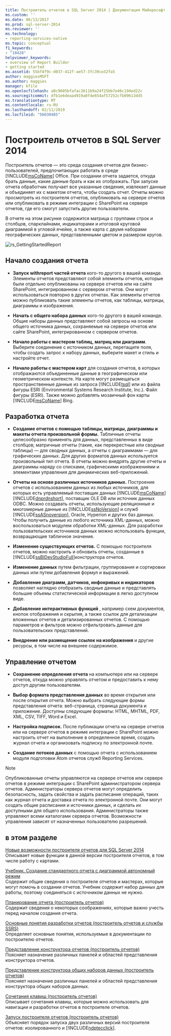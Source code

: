 ```yaml
---
title: Построитель отчетов в SQL Server 2014 | Документация Майкрософт
ms.custom: ''
ms.date: 06/13/2017
ms.prod: sql-server-2014
ms.reviewer: ''
ms.technology:
- reporting-services-native
ms.topic: conceptual
f1_keywords:
- "10428"
helpviewer_keywords:
- overview of Report Builder
- getting started
ms.assetid: 55bf4f9c-d037-412f-ae57-3fc39ce32fa5
author: maggiesMSFT
ms.author: maggies
manager: kfile
ms.openlocfilehash: a0c9605bfafac3611b9a24f25bb7e46c194ed22c
ms.sourcegitcommit: dfb1e6deaa4919a0f4e654af57252cfb09613dd5
ms.translationtype: MT
ms.contentlocale: ru-RU
ms.lasthandoff: 02/11/2019
ms.locfileid: "56030485"
---
```

# <a name="report-builder-in-sql-server-2014"></a>Построитель отчетов в SQL Server 2014
  Построитель отчетов — это среда создания отчетов для бизнес-пользователей, предпочитающих работать в среде [!INCLUDE[msCoName](../../../includes/msconame-md.md)] Office. При создании отчета задается, откуда брать данные, какие данные брать и как их отображать. При запуске отчета обработчик получает все указанные сведения, извлекает данные и объединяет их с макетом отчета, чтобы создать отчет. Отчеты можно просмотреть из построителя отчетов, опубликовать на сервере отчетов или опубликовать в режиме интеграции с SharePoint на сервере отчетов, где его смогут запустить другие пользователи.  
  
 В отчете на этом рисунке содержится матрица с группами строк и столбцов, спарклайнами, индикаторами и итоговой круговой диаграммой в угловой ячейке, а также карта с двумя наборами географических данных, представленными цветом и размером кругов.  
  
 ![rs_GettingStartedReport](../media/rs-gettingstartedreport.gif "rs_GettingStartedReport")  
  
##  <a name="JumpStartReptCreation"></a> Начало создания отчета  
  
-   **Запуск withreport частей отчета** кого-то другого в вашей команде. Элементы отчетов представляют собой элементы отчетов, которые были отдельно опубликованы на сервере отчетов или на сайте SharePoint, интегрированном с сервером отчетов. Они могут использоваться повторно в других отчетах. Как элементы отчетов можно публиковать такие элементы отчетов, как таблицы, матрицы, диаграммы и изображения.  
  
-   **Начать с общего набора данных** кого-то другого в вашей команде. Общие наборы данных представляют собой запросы на основе общего источника данных, сохраняемые на сервере отчетов или сайте SharePoint, интегрированном с сервером отчетов.  
  
-   **Начало работы с мастером таблиц, матриц или диаграмм**. Выберите соединение с источником данных, перетащите поля, чтобы создать запрос к набору данных, выберите макет и стиль и настройте отчет.  
  
-   **Начало работы с мастером карт** для создания отчетов, в которых отображаются объединенные данные в географическом или геометрическом контексте. На карте могут размещаться пространственные данные из запроса [!INCLUDE[tsql](../../includes/tsql-md.md)] или из файла фигуры ESRI (Environmental Systems Research Institute, Inc.). Файл фигуры (ESRI). Также можно добавлять мозаичный фон карты [!INCLUDE[msCoName](../../../includes/msconame-md.md)] Bing.  
  

  
##  <a name="DesignRept"></a> Разработка отчета  
  
-   **Создание отчетов с помощью таблицы, матрицы, диаграммы и макеты отчета произвольной формы.** Табличные отчеты целесообразно применять для данных, представленных в виде столбцов; матричные отчеты (такие, как перекрестные или сводные таблицы) — для сводных данных, а отчеты с диаграммами — для графических данных. Для других форматов данных используется произвольный тип отчета. В отчеты можно внедрять другие отчеты и диаграммы наряду со списками, графическими изображениями и элементами управления для динамических веб-приложений.  
  
-   **Отчеты на основе различных источников данных.** Построение отчетов с использованием данных из любых источников, для которых есть управляемый поставщик данных [!INCLUDE[msCoName](../../../includes/msconame-md.md)] [!INCLUDE[dnprdnshort](../../includes/dnprdnshort-md.md)], поставщик OLE DB или источник данных ODBC. Можно создавать отчеты, использующие реляционные и многомерные данные из [!INCLUDE[ssNoVersion](../../includes/ssnoversion-md.md)] и служб [!INCLUDE[ssASnoversion](../../includes/ssasnoversion-md.md)], Oracle, Hyperion и других баз данных. Чтобы получить данные из любого источника XML-данных, можно воспользоваться модулем обработки XML-данных. Для разработки пользовательских источников данных можно использовать функции, возвращающие табличное значение.  
  
-   **Изменение существующих отчетов.** С помощью построителя отчетов, можно настроить и обновить отчеты, созданные в [!INCLUDE[ssBIDevStudioFull](../../includes/ssbidevstudiofull-md.md)]конструктора отчетов.  
  
-   **Изменение данных** путем фильтрации, группирования и сортировки данных или путем добавления формул и выражений.  
  
-   **Добавление диаграмм, датчиков, инфокривых и индикаторов** позволяет наглядно отобразить сводные данные и представлять большие объемы статистической информации в легко доступном виде.  
  
-   **Добавление интерактивных функций** , например схем документов, кнопок отображения и скрытия, а также ссылок для детализации вложенных отчетов и детализированных отчетов. С помощью параметров и фильтров можно отфильтровать данные для пользовательских представлений.  
  
-   **Внедрение или размещение ссылок на изображения** и другие ресурсы, в том числе на внешнее содержимое.  
  

  
##  <a name="ManageRpt"></a> Управление отчетом  
  
-   **Сохранение определения отчета** на компьютере или на сервере отчетов, откуда можно управлять отчетом и предоставить к нему доступ другим пользователям.  
  
-   **Выбор формата представления данных** во время открытия или после открытия отчета. Можно выбрать следующие формы представления отчета: веб-страница, страница документа и приложение. Доступны следующие форматы: HTML, MHTML, PDF, XML, CSV, TIFF, Word и Excel.  
  
-   **Настройка подписок.** После публикации отчета на сервере отчетов или на сервере отчетов в режиме интеграции с SharePoint можно настроить отчет на выполнение в определенное время, создать журнал отчета и организовать подписку по электронной почте.  
  
-   **Создание потоков данных** с помощью отчета с использованием модуля подготовки Atom отчетов служб Reporting Services.  
  
> [!NOTE]  
>  Опубликованные отчеты управляются на сервере отчетов или сервере отчетов в режиме интеграции с SharePoint администратором сервера отчетов. Администраторы сервера отчетов могут определить безопасность, задать свойства и задать расписание операций, таких как журнал отчета и доставка отчета по электронной почте. Они могут создать общие расписания и источники данных, и сделать их доступными для общего использования. Администраторы также управляют всеми каталогами сервера отчетов. Возможности управления зависят от назначенных пользователю разрешений.  
  

  
##  <a name="InThisSection"></a> в этом разделе  
 [Новые возможности построителя отчетов для SQL Server 2014](../what-s-new-in-report-builder-for-sql-server-2014.md)  
 Описывает новые функции в данной версии построителя отчетов, в том числе работу с картами.  
  
 [Учебник. Создание стандартного отчета с диаграммой автономный режим](tutorial-create-a-quick-chart-report-offline-report-builder.md)  
 Содержит общие сведения о построителе отчетов и мастерах, которые могут помочь в создании отчетов. Учебник содержит набор данных для работы, поэтому соединяться с источником данных не нужно.  
  
 [Планирование отчета (построитель отчетов)](../report-design/planning-a-report-report-builder.md)  
 Содержит сведения о некоторых соображениях, которые важно учесть перед началом создания отчета.  
  
 [Основные понятия разработки отчетов (построитель отчетов и службы SSRS)](../report-design/report-authoring-concepts-report-builder-and-ssrs.md)  
 Определяет основные понятия, используемые в документации по построителю отчетов.  
  
 [Представление конструктора отчетов (построитель отчетов)](report-design-view-report-builder.md)  
 Поясняет назначение различных панелей и областей представления конструктора отчетов.  
  
 [Представление конструктора общих наборов данных (построитель отчетов)](shared-dataset-design-view-report-builder.md)  
 Поясняет назначение различных панелей и областей представления конструктора общих наборов данных.  
  
 [Сочетания клавиш (построитель отчетов)](keyboard-shortcuts-report-builder.md)  
 Описывает сочетания клавиш, которые можно использовать для навигации и разработки отчетов в построителе отчетов.  
  
 [Запуск построителя отчетов &#40;построитель отчетов&#41;](start-report-builder.md)  
 Объясняет порядок запуска двух различных версий построителя отчетов: изолированного и [!INCLUDE[ndptecclick](../../includes/ndptecclick-md.md)].  
  
  
